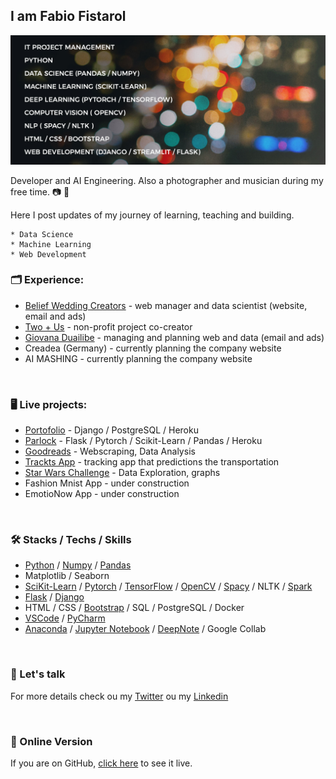 ## I am Fabio Fistarol

![](https://github.com/fistadev/fistadev.github.io/blob/main/imgs/header-github-V2.jpg)

Developer and AI Engineering. Also a photographer and musician during my free time. 📷 🎸 

Here I post updates of my journey of learning, teaching and building.


```
* Data Science 
* Machine Learning
* Web Development
```


### 🗂 Experience:
* <a href="https://www.beliefweddingcreators.com/" target="_blank">Belief Wedding Creators</a> - web manager and data scientist (website, email and ads)
* <a href="https://twoplususweddings.com/" target="_blank">Two + Us</a> - non-profit project co-creator 
* <a href="https://giovanaduailibe.com/" target="_blank">Giovana Duailibe</a> - managing and planning web and data (email and ads) 
* Creadea (Germany) - currently planning the company website 
* AI MASHING - currently planning the company website 


<br />


### 🖥 Live projects: 
* <a href="https://www.fabiofistarol.com/" target="_blank">Portofolio</a> - Django / PostgreSQL / Heroku
* <a href="https://www.parlock.herokuapp.com.com/" target="_blank">Parlock</a> - Flask / Pytorch / Scikit-Learn / Pandas / Heroku
* <a href="https://share.streamlit.io/dumbledore-on-strive/goodreads-app" target="_blank">Goodreads</a> - Webscraping, Data Analysis
* <a href="https://share.streamlit.io/ntc-google-fit/google_fit_project/main/app.py" target="_blank">Trackts App</a> - tracking app that predictions the transportation
* <a href="https://share.streamlit.io/fistadev/starwars_data_project/main/app.py" target="_blank">Star Wars Challenge</a> - Data Exploration, graphs
* Fashion Mnist App - under construction
* EmotioNow App - under construction


<!-- ![Anurag's GitHub stats](https://github-readme-stats.vercel.app/api?username=fistadev&show_icons=true&theme=dark) -->
<br />
<!-- [![Top Langs](https://github-readme-stats.vercel.app/api/top-langs/?username=fistadev&show_icons=true&theme=dark)](https://github.com/fistadev/github-readme-stats) -->



<!-- * [Heart Attack Predictions](https://share.streamlit.io/fistadev/heart_attack_predictions/main/app.py) - Machine Learning Models -->



### 🛠 Stacks / Techs / Skills

* [Python](https://www.python.org/) / [Numpy](https://numpy.org/) / [Pandas](https://pandas.pydata.org/docs/user_guide/10min.html)
* Matplotlib / Seaborn
* [SciKit-Learn](https://scikit-learn.org/stable/index.html) / [Pytorch](https://pytorch.org/) / [TensorFlow](https://www.tensorflow.org/) / [OpenCV](https://opencv.org/) / [Spacy](https://spacy.io/) / NLTK / [Spark](https://spark.apache.org/)
* [Flask](https://flask.palletsprojects.com/en/2.0.x/) / [Django](https://www.djangoproject.com/)
* HTML / CSS / [Bootstrap](https://getbootstrap.com/) / SQL / PostgreSQL / Docker
* [VSCode](https://code.visualstudio.com/) / [PyCharm](https://www.jetbrains.com/pycharm/)
* [Anaconda](https://www.anaconda.com/) / [Jupyter Notebook](https://jupyter.org/) / [DeepNote](https://deepnote.com/) / Google Collab


<br />

<!-- ### NoCode Stuff

* Email Marketing: [Mailchimp](https://mailchimp.com/)
* Website / Blog / Landing Pages: [Webflow](https://webflow.com/) / Wordpress / [Linktree](https://linktr.ee/) / Kajabi / Clickfunnels
* Quizz / Data: [Typeform](https://www.typeform.com/)
* Organization: [Zapier](https://zapier.com/) / [Trello](https://trello.com/) -->



### 💬 Let's talk 

For more details check ou my [Twitter](https://twitter.com/fafistarol) ou my [Linkedin](https://www.linkedin.com/in/fabiofistarol/)


<br />


### 🍿 Online Version 

If you are on GitHub, [click here](https://fistadev.github.io/) to see it live.



<!--
**fistadev/fistadev** is a ✨ _special_ ✨ repository because its `README.md` (this file) appears on your GitHub profile.

Here are some ideas to get you started:

- 🔭 I’m currently working on ...
- 🌱 I’m currently learning ...
- 👯 I’m looking to collaborate on ...
- 🤔 I’m looking for help with ...
- 💬 Ask me about ...
- 📫 How to reach me: ...
- 😄 Pronouns: ...
- ⚡ Fun fact: ...
-->
